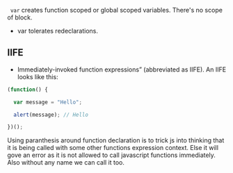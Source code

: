`` var`` creates function scoped or global scoped variables. There's no scope of block.

- var tolerates redeclarations. 

## IIFE 
- Immediately-invoked function expressions” (abbreviated as IIFE).
An IIFE looks like this:
```js
(function() {

  var message = "Hello";

  alert(message); // Hello

})();
```

Using paranthesis around function declaration is to trick js into thinking that it is being called with some other functions expression context. Else it will gove an error as it is not allowed to call javascript functions immediately. Also without any name we can call it too. 
